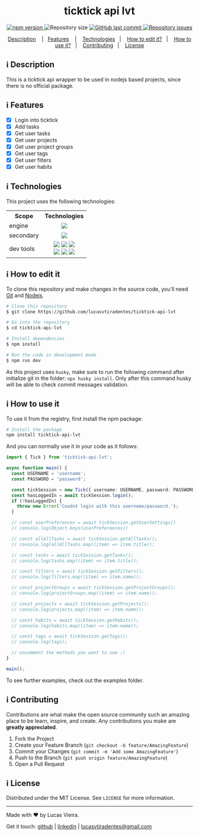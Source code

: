 <h1 align="center">
  ticktick api lvt
</h1>

<p align="center">
  <a href="https://www.npmjs.com/package/ticktick-api-lvt">
    <img src="https://img.shields.io/npm/v/ticktick-api-lvt.svg?style=flat" alt="npm version">
  </a>
  <img alt="Repository size" src="https://img.shields.io/github/repo-size/lucasvtiradentes/ticktick-api-lvt.svg">
  <a href="https://github.com/lucasvtiradentes/ticktick-api-lvt/commits/master">
    <img alt="GitHub last commit" src="https://img.shields.io/github/last-commit/lucasvtiradentes/ticktick-api-lvt.svg">
  </a>
  <a href="https://github.com/lucasvtiradentes/ticktick-api-lvt/issues">
    <img alt="Repository issues" src="https://img.shields.io/github/issues/lucasvtiradentes/ticktick-api-lvt.svg">
  </a>
</p>

<p align="center">
  <a href="#information_source-description">Description</a>
  &nbsp;&nbsp;&nbsp;|&nbsp;&nbsp;&nbsp;<a href="#information_source-features">Features</a>
  &nbsp;&nbsp;&nbsp;|&nbsp;&nbsp;&nbsp;
  <a href="#information_source-technologies">Technologies</a>&nbsp;&nbsp;&nbsp;|&nbsp;&nbsp;&nbsp;
  <a href="#information_source-how-to-edit-it">How to edit it?</a>&nbsp;&nbsp;&nbsp;|&nbsp;&nbsp;&nbsp;
  <a href="#information_source-how-to-use-it">How to use it?</a>&nbsp;&nbsp;&nbsp;|&nbsp;&nbsp;&nbsp;
  <a href="#information_source-contributing">Contributing</a>&nbsp;&nbsp;&nbsp;|&nbsp;&nbsp;&nbsp;
  <a href="#information_source-license">License</a>
</p>

## :information_source: Description

This is a ticktick api wrapper to be used in nodejs based projects, since there is no official package.

## :information_source: Features

- [x] Login into ticktick
- [x] Add tasks
- [x] Get user tasks
- [x] Get user projects
- [x] Get user project groups
- [x] Get user tags
- [x] Get user filters
- [x] Get user habits

## :information_source: Technologies

This project uses the following technologies:

<div align="center" style="text-align: center;">
  <table>
    <tr>
      <th>Scope</th>
      <th>Technologies</th>
    </tr>
    <tr>
      <td>engine</td>
      <td align="center">
        <a target="_blank" href="https://nodejs.org"><img src="https://img.shields.io/badge/node.js-6DA55F?style=for-the-badge&logo=node.js&logoColor=white"></a>
      </td>
    </tr>
    <tr>
      <td>secondary</td>
      <td align="center">
        <a target="_blank" href="https://www.typescriptlang.org/"><img src="https://img.shields.io/badge/typescript-%23007ACC.svg?style=for-the-badge&logo=typescript&logoColor=white"></a>
      </td>
    </tr>
    <tr>
      <td>dev tools</td>
      <td align="center">
        <a target="_blank" href="https://editorconfig.org/"><img src="https://img.shields.io/badge/editorconfig-gray?style=for-the-badge&logo=editorconfig&logoColor=white"></a>
        <a target="_blank" href="https://eslint.org/"><img src="https://img.shields.io/badge/ESLint-4B3263?style=for-the-badge&logo=eslint&logoColor=white"></a>
        <a target="_blank" href="https://prettier.io/"><img src="https://img.shields.io/badge/prettier-black?style=for-the-badge&logo=prettier&logoColor=white"></a>
        <br>
        <a target="_blank" href="https://github.com/conventional-changelog/commitlint"><img src="https://img.shields.io/badge/commitlint-red?style=for-the-badge&logo=commitlint&logoColor=white"></a>
        <a target="_blank" href="https://github.com/commitizen/cz-cli"><img src="https://img.shields.io/badge/commitizen-pink?style=for-the-badge&logo=conventionalcommits&logoColor=white"></a>
        <a target="_blank" href="https://github.com/typicode/husky"><img src="https://img.shields.io/badge/🐶husky-yellow?style=for-the-badge&logo=husky&logoColor=white"></a>
      </td>
    </tr>
  </table>
</div>

## :information_source: How to edit it

To clone this repository and make changes in the source code, you'll need [Git](https://git-scm.com) and [Nodejs](https://nodejs.org/en/).

```bash
# Clone this repository
$ git clone https://github.com/lucasvtiradentes/ticktick-api-lvt

# Go into the repository
$ cd ticktick-api-lvt

# Install dependencies
$ npm install

# Run the code in development mode
$ npm run dev
```

As this project uses `husky`, make sure to run the following command after initialize git in the folder: `npx husky install`. Only after this command husky will be able to check commit messages validation.

## :information_source: How to use it

To use it from the registry, first install the npm package:

```bash
# Install the package
npm install ticktick-api-lvt
```

And you can normally use it in your code as it follows:

```typescript
import { Tick } from 'ticktick-api-lvt';

async function main() {
  const USERNAME = 'username';
  const PASSWORD = 'password';

  const tickSession = new Tick({ username: USERNAME, password: PASSWORD });
  const hasLoggedIn = await tickSession.login();
  if (!hasLoggedIn) {
    throw new Error('Coudnt login with this username/password.');
  }

  // const userPreferences = await tickSession.getUserSettings()
  // console.log(Object.keys(userPreferences))

  // const allAllTasks = await tickSession.getAllTasks();
  // console.log(allAllTasks.map((item) => item.title));

  // const tasks = await tickSession.getTasks();
  // console.log(tasks.map((item) => item.title));

  // const filters = await tickSession.getFilters();
  // console.log(filters.map((item) => item.name));

  // const projectGroups = await tickSession.getProjectGroups();
  // console.log(projectGroups.map((item) => item.name));

  // const projects = await tickSession.getProjects();
  // console.log(projects.map((item) => item.name));

  // const habits = await tickSession.getHabits();
  // console.log(habits.map((item) => item.name));

  // const tags = await tickSession.getTags();
  // console.log(tags);

  // uncomment the methods you want to see ;)
}

main();
```

To see further examples, check out the examples folder.

## :information_source: Contributing

Contributions are what make the open source community such an amazing place to be learn, inspire, and create. Any contributions you make are **greatly appreciated**.

1. Fork the Project
2. Create your Feature Branch (`git checkout -b feature/AmazingFeature`)
3. Commit your Changes (`git commit -m 'Add some AmazingFeature'`)
4. Push to the Branch (`git push origin feature/AmazingFeature`)
5. Open a Pull Request

## :information_source: License

Distributed under the MIT License. See `LICENSE` for more information.

---

Made with ♥ by Lucas Vieira.

Get it touch: [github](https://github.com/lucasvtiradentes) | [linkedin](https://www.linkedin.com/in/lucasvtiradentes) | lucasvtiradentes@gmail.com
